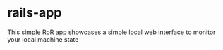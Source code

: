 # rails-app
This simple RoR app showcases a simple local web interface to monitor your local machine state
